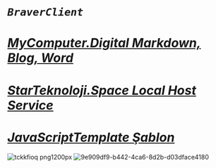 #  ***`BraverClient`***
# ***[MyComputer.Digital Markdown, Blog, Word](https://mycomputer.digital/Fast-pages/)***
# ***[StarTeknoloji.Space Local Host Service](https://tdljt22b-4000.euw.devtunnels.ms)***
# ***[JavaScriptTemplate Şablon](https://braverclient.github.io/JavaScript/)***
![tckkfioq png1200px](https://github.com/BraverClient/HelloWorld/assets/93947784/9d48f394-eb5b-45a5-867b-aedff0d0c490)
![9e909df9-b442-4ca6-8d2b-d03dface4180](https://github.com/BraverClient/HelloWorld/assets/93947784/9900458f-5473-461b-b827-de4f5c89bd8f)
